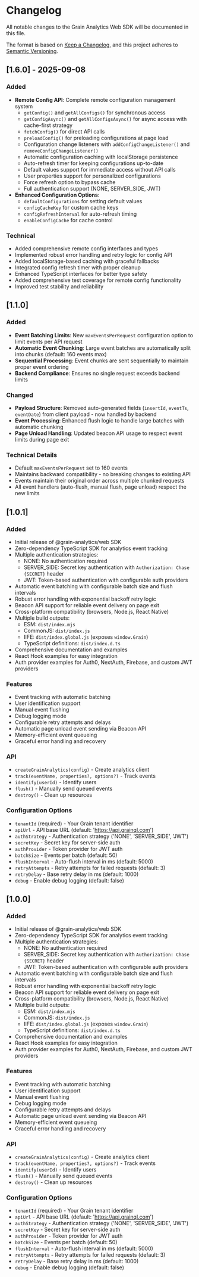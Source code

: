 # Changelog

All notable changes to the Grain Analytics Web SDK will be documented in this file.

The format is based on [Keep a Changelog](https://keepachangelog.com/en/1.0.0/),
and this project adheres to [Semantic Versioning](https://semver.org/spec/v2.0.0.html).

## [1.6.0] - 2025-09-08

### Added
- **Remote Config API**: Complete remote configuration management system
  - `getConfig()` and `getAllConfigs()` for synchronous access
  - `getConfigAsync()` and `getAllConfigsAsync()` for async access with cache-first strategy
  - `fetchConfig()` for direct API calls
  - `preloadConfig()` for preloading configurations at page load
  - Configuration change listeners with `addConfigChangeListener()` and `removeConfigChangeListener()`
  - Automatic configuration caching with localStorage persistence
  - Auto-refresh timer for keeping configurations up-to-date
  - Default values support for immediate access without API calls
  - User properties support for personalized configurations
  - Force refresh option to bypass cache
  - Full authentication support (NONE, SERVER_SIDE, JWT)
- **Enhanced Configuration Options**:
  - `defaultConfigurations` for setting default values
  - `configCacheKey` for custom cache keys
  - `configRefreshInterval` for auto-refresh timing
  - `enableConfigCache` for cache control

### Technical
- Added comprehensive remote config interfaces and types
- Implemented robust error handling and retry logic for config API
- Added localStorage-based caching with graceful fallbacks
- Integrated config refresh timer with proper cleanup
- Enhanced TypeScript interfaces for better type safety
- Added comprehensive test coverage for remote config functionality
- Improved test stability and reliability

## [1.1.0]

### Added
- **Event Batching Limits**: New `maxEventsPerRequest` configuration option to limit events per API request
- **Automatic Event Chunking**: Large event batches are automatically split into chunks (default: 160 events max)
- **Sequential Processing**: Event chunks are sent sequentially to maintain proper event ordering
- **Backend Compliance**: Ensures no single request exceeds backend limits

### Changed
- **Payload Structure**: Removed auto-generated fields (`insertId`, `eventTs`, `eventDate`) from client payload - now handled by backend
- **Event Processing**: Enhanced flush logic to handle large batches with automatic chunking
- **Page Unload Handling**: Updated beacon API usage to respect event limits during page exit

### Technical Details
- Default `maxEventsPerRequest` set to 160 events
- Maintains backward compatibility - no breaking changes to existing API
- Events maintain their original order across multiple chunked requests
- All event handlers (auto-flush, manual flush, page unload) respect the new limits

## [1.0.1]

### Added
- Initial release of @grain-analytics/web SDK
- Zero-dependency TypeScript SDK for analytics event tracking
- Multiple authentication strategies:
  - NONE: No authentication required
  - SERVER_SIDE: Secret key authentication with `Authorization: Chase {SECRET}` header
  - JWT: Token-based authentication with configurable auth providers
- Automatic event batching with configurable batch size and flush intervals
- Robust error handling with exponential backoff retry logic
- Beacon API support for reliable event delivery on page exit
- Cross-platform compatibility (browsers, Node.js, React Native)
- Multiple build outputs:
  - ESM: `dist/index.mjs`
  - CommonJS: `dist/index.js`
  - IIFE: `dist/index.global.js` (exposes `window.Grain`)
  - TypeScript definitions: `dist/index.d.ts`
- Comprehensive documentation and examples
- React Hook examples for easy integration
- Auth provider examples for Auth0, NextAuth, Firebase, and custom JWT providers

### Features
- Event tracking with automatic batching
- User identification support
- Manual event flushing
- Debug logging mode
- Configurable retry attempts and delays
- Automatic page unload event sending via Beacon API
- Memory-efficient event queueing
- Graceful error handling and recovery

### API
- `createGrainAnalytics(config)` - Create analytics client
- `track(eventName, properties?, options?)` - Track events
- `identify(userId)` - Identify users
- `flush()` - Manually send queued events
- `destroy()` - Clean up resources

### Configuration Options
- `tenantId` (required) - Your Grain tenant identifier
- `apiUrl` - API base URL (default: 'https://api.grainql.com')
- `authStrategy` - Authentication strategy ('NONE', 'SERVER_SIDE', 'JWT')
- `secretKey` - Secret key for server-side auth
- `authProvider` - Token provider for JWT auth
- `batchSize` - Events per batch (default: 50)
- `flushInterval` - Auto-flush interval in ms (default: 5000)
- `retryAttempts` - Retry attempts for failed requests (default: 3)
- `retryDelay` - Base retry delay in ms (default: 1000)
- `debug` - Enable debug logging (default: false)

## [1.0.0]

### Added
- Initial release of @grain-analytics/web SDK
- Zero-dependency TypeScript SDK for analytics event tracking
- Multiple authentication strategies:
  - NONE: No authentication required
  - SERVER_SIDE: Secret key authentication with `Authorization: Chase {SECRET}` header
  - JWT: Token-based authentication with configurable auth providers
- Automatic event batching with configurable batch size and flush intervals
- Robust error handling with exponential backoff retry logic
- Beacon API support for reliable event delivery on page exit
- Cross-platform compatibility (browsers, Node.js, React Native)
- Multiple build outputs:
  - ESM: `dist/index.mjs`
  - CommonJS: `dist/index.js`
  - IIFE: `dist/index.global.js` (exposes `window.Grain`)
  - TypeScript definitions: `dist/index.d.ts`
- Comprehensive documentation and examples
- React Hook examples for easy integration
- Auth provider examples for Auth0, NextAuth, Firebase, and custom JWT providers

### Features
- Event tracking with automatic batching
- User identification support
- Manual event flushing
- Debug logging mode
- Configurable retry attempts and delays
- Automatic page unload event sending via Beacon API
- Memory-efficient event queueing
- Graceful error handling and recovery

### API
- `createGrainAnalytics(config)` - Create analytics client
- `track(eventName, properties?, options?)` - Track events
- `identify(userId)` - Identify users
- `flush()` - Manually send queued events
- `destroy()` - Clean up resources

### Configuration Options
- `tenantId` (required) - Your Grain tenant identifier
- `apiUrl` - API base URL (default: 'https://api.grainql.com')
- `authStrategy` - Authentication strategy ('NONE', 'SERVER_SIDE', 'JWT')
- `secretKey` - Secret key for server-side auth
- `authProvider` - Token provider for JWT auth
- `batchSize` - Events per batch (default: 50)
- `flushInterval` - Auto-flush interval in ms (default: 5000)
- `retryAttempts` - Retry attempts for failed requests (default: 3)
- `retryDelay` - Base retry delay in ms (default: 1000)
- `debug` - Enable debug logging (default: false)
